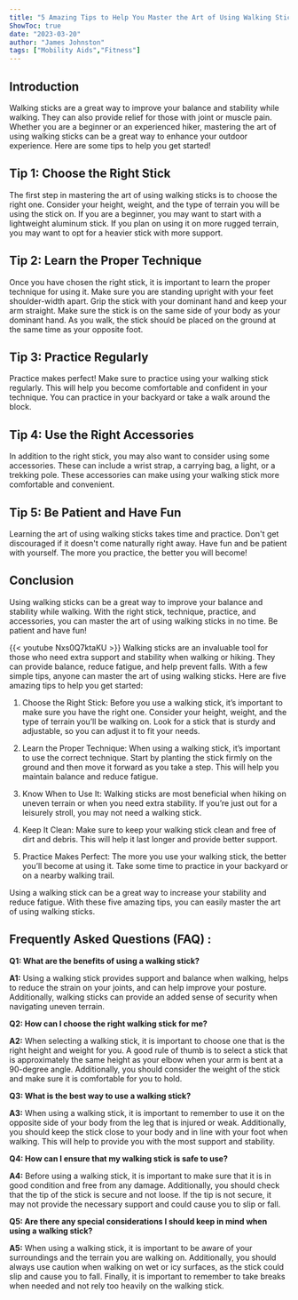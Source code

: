 ```yaml
---
title: "5 Amazing Tips to Help You Master the Art of Using Walking Sticks!"
ShowToc: true 
date: "2023-03-20"
author: "James Johnston" 
tags: ["Mobility Aids","Fitness"]
---
```

## Introduction

Walking sticks are a great way to improve your balance and stability while walking. They can also provide relief for those with joint or muscle pain. Whether you are a beginner or an experienced hiker, mastering the art of using walking sticks can be a great way to enhance your outdoor experience. Here are some tips to help you get started!

## Tip 1: Choose the Right Stick

The first step in mastering the art of using walking sticks is to choose the right one. Consider your height, weight, and the type of terrain you will be using the stick on. If you are a beginner, you may want to start with a lightweight aluminum stick. If you plan on using it on more rugged terrain, you may want to opt for a heavier stick with more support. 

## Tip 2: Learn the Proper Technique

Once you have chosen the right stick, it is important to learn the proper technique for using it. Make sure you are standing upright with your feet shoulder-width apart. Grip the stick with your dominant hand and keep your arm straight. Make sure the stick is on the same side of your body as your dominant hand. As you walk, the stick should be placed on the ground at the same time as your opposite foot.

## Tip 3: Practice Regularly

Practice makes perfect! Make sure to practice using your walking stick regularly. This will help you become comfortable and confident in your technique. You can practice in your backyard or take a walk around the block. 

## Tip 4: Use the Right Accessories

In addition to the right stick, you may also want to consider using some accessories. These can include a wrist strap, a carrying bag, a light, or a trekking pole. These accessories can make using your walking stick more comfortable and convenient. 

## Tip 5: Be Patient and Have Fun

Learning the art of using walking sticks takes time and practice. Don't get discouraged if it doesn't come naturally right away. Have fun and be patient with yourself. The more you practice, the better you will become! 

## Conclusion

Using walking sticks can be a great way to improve your balance and stability while walking. With the right stick, technique, practice, and accessories, you can master the art of using walking sticks in no time. Be patient and have fun!

{{< youtube Nxs0Q7ktaKU >}} 
Walking sticks are an invaluable tool for those who need extra support and stability when walking or hiking. They can provide balance, reduce fatigue, and help prevent falls. With a few simple tips, anyone can master the art of using walking sticks. Here are five amazing tips to help you get started: 

1. Choose the Right Stick: Before you use a walking stick, it’s important to make sure you have the right one. Consider your height, weight, and the type of terrain you’ll be walking on. Look for a stick that is sturdy and adjustable, so you can adjust it to fit your needs.

2. Learn the Proper Technique: When using a walking stick, it’s important to use the correct technique. Start by planting the stick firmly on the ground and then move it forward as you take a step. This will help you maintain balance and reduce fatigue.

3. Know When to Use It: Walking sticks are most beneficial when hiking on uneven terrain or when you need extra stability. If you’re just out for a leisurely stroll, you may not need a walking stick.

4. Keep It Clean: Make sure to keep your walking stick clean and free of dirt and debris. This will help it last longer and provide better support.

5. Practice Makes Perfect: The more you use your walking stick, the better you’ll become at using it. Take some time to practice in your backyard or on a nearby walking trail.

Using a walking stick can be a great way to increase your stability and reduce fatigue. With these five amazing tips, you can easily master the art of using walking sticks.

## Frequently Asked Questions (FAQ) :
**Q1: What are the benefits of using a walking stick?**

**A1:** Using a walking stick provides support and balance when walking, helps to reduce the strain on your joints, and can help improve your posture. Additionally, walking sticks can provide an added sense of security when navigating uneven terrain. 

**Q2: How can I choose the right walking stick for me?**

**A2:** When selecting a walking stick, it is important to choose one that is the right height and weight for you. A good rule of thumb is to select a stick that is approximately the same height as your elbow when your arm is bent at a 90-degree angle. Additionally, you should consider the weight of the stick and make sure it is comfortable for you to hold. 

**Q3: What is the best way to use a walking stick?**

**A3:** When using a walking stick, it is important to remember to use it on the opposite side of your body from the leg that is injured or weak. Additionally, you should keep the stick close to your body and in line with your foot when walking. This will help to provide you with the most support and stability. 

**Q4: How can I ensure that my walking stick is safe to use?**

**A4:** Before using a walking stick, it is important to make sure that it is in good condition and free from any damage. Additionally, you should check that the tip of the stick is secure and not loose. If the tip is not secure, it may not provide the necessary support and could cause you to slip or fall. 

**Q5: Are there any special considerations I should keep in mind when using a walking stick?**

**A5:** When using a walking stick, it is important to be aware of your surroundings and the terrain you are walking on. Additionally, you should always use caution when walking on wet or icy surfaces, as the stick could slip and cause you to fall. Finally, it is important to remember to take breaks when needed and not rely too heavily on the walking stick.





